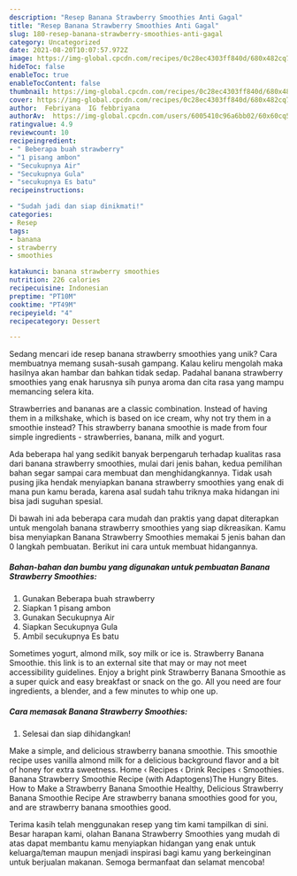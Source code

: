 ```yaml
---
description: "Resep Banana Strawberry Smoothies Anti Gagal"
title: "Resep Banana Strawberry Smoothies Anti Gagal"
slug: 180-resep-banana-strawberry-smoothies-anti-gagal
category: Uncategorized
date: 2021-08-20T10:07:57.972Z
image: https://img-global.cpcdn.com/recipes/0c28ec4303ff840d/680x482cq70/banana-strawberry-smoothies-foto-resep-utama.jpg
hideToc: false
enableToc: true
enableTocContent: false
thumbnail: https://img-global.cpcdn.com/recipes/0c28ec4303ff840d/680x482cq70/banana-strawberry-smoothies-foto-resep-utama.jpg
cover: https://img-global.cpcdn.com/recipes/0c28ec4303ff840d/680x482cq70/banana-strawberry-smoothies-foto-resep-utama.jpg
author:  Febriyana  IG febbriyana
authorAv:  https://img-global.cpcdn.com/users/6005410c96a6bb02/60x60cq50/avatar.jpg
ratingvalue: 4.9
reviewcount: 10
recipeingredient:
- " Beberapa buah strawberry"
- "1 pisang ambon"
- "Secukupnya Air"
- "Secukupnya Gula"
- "secukupnya Es batu"
recipeinstructions:

- "Sudah jadi dan siap dinikmati!"
categories:
- Resep
tags:
- banana
- strawberry
- smoothies

katakunci: banana strawberry smoothies 
nutrition: 226 calories
recipecuisine: Indonesian
preptime: "PT10M"
cooktime: "PT49M"
recipeyield: "4"
recipecategory: Dessert

---
```



Sedang mencari ide resep banana strawberry smoothies yang unik? Cara membuatnya memang susah-susah gampang. Kalau keliru mengolah maka hasilnya akan hambar dan bahkan tidak sedap. Padahal banana strawberry smoothies yang enak harusnya sih punya aroma dan cita rasa yang mampu memancing selera kita.


Strawberries and bananas are a classic combination. Instead of having them in a milkshake, which is based on ice cream, why not try them in a smoothie instead? This strawberry banana smoothie is made from four simple ingredients - strawberries, banana, milk and yogurt.

Ada beberapa hal yang sedikit banyak berpengaruh terhadap kualitas rasa dari banana strawberry smoothies, mulai dari jenis bahan, kedua pemilihan bahan segar sampai cara membuat dan menghidangkannya. Tidak usah pusing jika hendak menyiapkan banana strawberry smoothies yang enak di mana pun kamu berada, karena asal sudah tahu triknya maka hidangan ini bisa jadi suguhan spesial.


Di bawah ini ada beberapa cara mudah dan praktis yang dapat diterapkan untuk mengolah banana strawberry smoothies yang siap dikreasikan. Kamu bisa menyiapkan Banana Strawberry Smoothies memakai 5 jenis bahan dan 0 langkah pembuatan. Berikut ini cara untuk membuat hidangannya.

<!--inarticleads1-->

##### Bahan-bahan dan bumbu yang digunakan untuk pembuatan Banana Strawberry Smoothies:

1. Gunakan  Beberapa buah strawberry
1. Siapkan 1 pisang ambon
1. Gunakan Secukupnya Air
1. Siapkan Secukupnya Gula
1. Ambil secukupnya Es batu


Sometimes yogurt, almond milk, soy milk or ice is. Strawberry Banana Smoothie. this link is to an external site that may or may not meet accessibility guidelines. Enjoy a bright pink Strawberry Banana Smoothie as a super quick and easy breakfast or snack on the go. All you need are four ingredients, a blender, and a few minutes to whip one up. 

<!--inarticleads2-->

##### Cara memasak Banana Strawberry Smoothies:


1. Selesai dan siap dihidangkan!

Make a simple, and delicious strawberry banana smoothie. This smoothie recipe uses vanilla almond milk for a delicious background flavor and a bit of honey for extra sweetness. Home ‹ Recipes ‹ Drink Recipes ‹ Smoothies. Banana Strawberry Smoothie Recipe (with Adaptogens)The Hungry Bites. How to Make a Strawberry Banana Smoothie Healthy, Delicious Strawberry Banana Smoothie Recipe Are strawberry banana smoothies good for you, and are strawberry banana smoothies good. 

Terima kasih telah menggunakan resep yang tim kami tampilkan di sini. Besar harapan kami, olahan Banana Strawberry Smoothies yang mudah di atas dapat membantu kamu menyiapkan hidangan yang enak untuk keluarga/teman maupun menjadi inspirasi bagi kamu yang berkeinginan untuk berjualan makanan. Semoga bermanfaat dan selamat mencoba!
